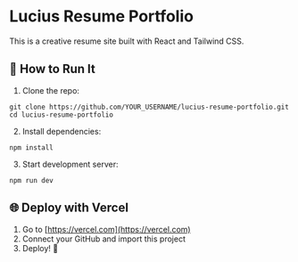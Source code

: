 # Lucius Resume Portfolio

This is a creative resume site built with React and Tailwind CSS.

## 🚀 How to Run It

1. Clone the repo:
```
git clone https://github.com/YOUR_USERNAME/lucius-resume-portfolio.git
cd lucius-resume-portfolio
```

2. Install dependencies:
```
npm install
```

3. Start development server:
```
npm run dev
```

## 🌐 Deploy with Vercel

1. Go to [https://vercel.com](https://vercel.com)
2. Connect your GitHub and import this project
3. Deploy! 🎉